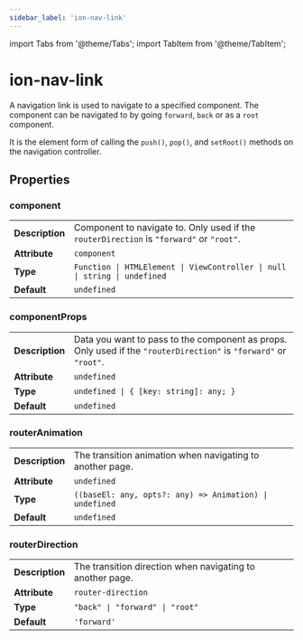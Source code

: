 ```yaml
---
sidebar_label: 'ion-nav-link'
---
```


import Tabs from '@theme/Tabs';
import TabItem from '@theme/TabItem';

# ion-nav-link

A navigation link is used to navigate to a specified component. The component can be navigated to by going `forward`, `back` or as a `root` component.

It is the element form of calling the `push()`, `pop()`, and `setRoot()` methods on the navigation controller.

## Properties

### component

|                 |                                                                                          |
| --------------- | ---------------------------------------------------------------------------------------- |
| **Description** | Component to navigate to. Only used if the `routerDirection` is `"forward"` or `"root"`. |
| **Attribute**   | `component`                                                                              |
| **Type**        | `Function \| HTMLElement \| ViewController \| null \| string \| undefined`          |
| **Default**     | `undefined`                                                                              |

### componentProps

|                 |                                                                                                                   |
| --------------- | ----------------------------------------------------------------------------------------------------------------- |
| **Description** | Data you want to pass to the component as props. Only used if the `"routerDirection"` is `"forward"` or `"root"`. |
| **Attribute**   | `undefined`                                                                                                       |
| **Type**        | `undefined \| { [key: string]: any; }`                                                                           |
| **Default**     | `undefined`                                                                                                       |

### routerAnimation

|                 |                                                             |
| --------------- | ----------------------------------------------------------- |
| **Description** | The transition animation when navigating to another page.   |
| **Attribute**   | `undefined`                                                 |
| **Type**        | `((baseEl: any, opts?: any) => Animation) \| undefined` |
| **Default**     | `undefined`                                                 |

### routerDirection

|                 |                                                           |
| --------------- | --------------------------------------------------------- |
| **Description** | The transition direction when navigating to another page. |
| **Attribute**   | `router-direction`                                        |
| **Type**        | `"back" \| "forward" \| "root"`                         |
| **Default**     | `'forward'`                                               |
